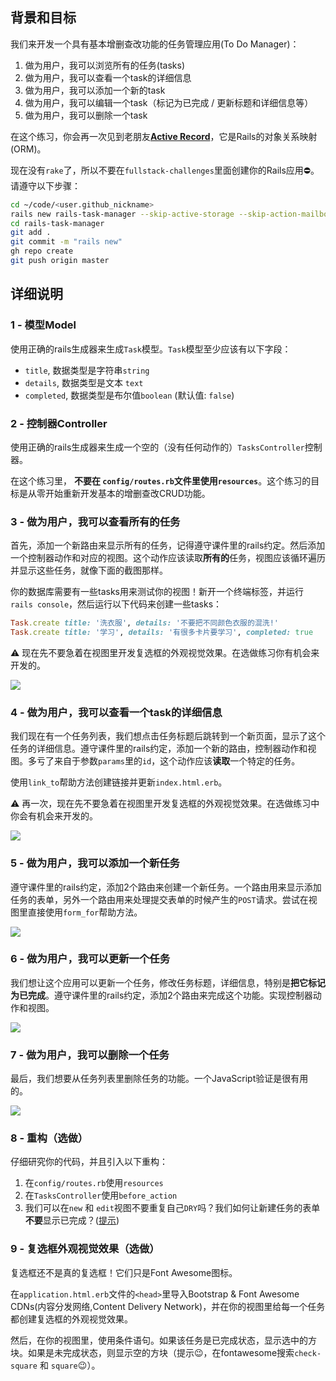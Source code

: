 ## 背景和目标

我们来开发一个具有基本增删查改功能的任务管理应用(To Do Manager)：

1. 做为用户，我可以浏览所有的任务(tasks)
2. 做为用户，我可以查看一个task的详细信息
3. 做为用户，我可以添加一个新的task
4. 做为用户，我可以编辑一个task（标记为已完成 / 更新标题和详细信息等）
5. 做为用户，我可以删除一个task

在这个练习，你会再一次见到老朋友[**Active Record**](http://guides.rubyonrails.org/active_record_basics.html)，它是Rails的对象关系映射(ORM)。

现在没有`rake`了，所以不要在`fullstack-challenges`里面创建你的Rails应用⛔。请遵守以下步骤：

```bash
cd ~/code/<user.github_nickname>
rails new rails-task-manager --skip-active-storage --skip-action-mailbox
cd rails-task-manager
git add .
git commit -m "rails new"
gh repo create
git push origin master
```

## 详细说明

### 1 - 模型Model

使用正确的rails生成器来生成`Task`模型。`Task`模型至少应该有以下字段：
- `title`, 数据类型是字符串`string`
- `details`, 数据类型是文本 `text`
- `completed`, 数据类型是布尔值`boolean` (默认值: `false`)

### 2 - 控制器Controller

使用正确的rails生成器来生成一个空的（没有任何动作的）`TasksController`控制器。

在这个练习里， **不要在 `config/routes.rb`文件里使用`resources`**。这个练习的目标是从零开始重新开发基本的增删查改CRUD功能。

### 3 - 做为用户，我可以查看所有的任务

首先，添加一个新路由来显示所有的任务，记得遵守课件里的rails约定。然后添加一个控制器动作和对应的视图。这个动作应该读取**所有的**任务，视图应该循环遍历并显示这些任务，就像下面的截图那样。

你的数据库需要有一些tasks用来测试你的视图！新开一个终端标签，并运行`rails console`，然后运行以下代码来创建一些tasks：

```ruby
Task.create title: '洗衣服', details: '不要把不同颜色衣服的混洗!'
Task.create title: '学习', details: '有很多卡片要学习', completed: true
```

⚠️ 现在先不要急着在视图里开发复选框的外观视觉效果。在选做练习你有机会来开发的。

![](https://raw.githubusercontent.com/lewagon/fullstack-images/master/rails/tasks-manager/index.png)

### 4 - 做为用户，我可以查看一个task的详细信息

我们现在有一个任务列表，我们想点击任务标题后跳转到一个新页面，显示了这个任务的详细信息。遵守课件里的rails约定，添加一个新的路由，控制器动作和视图。多亏了来自于参数`params`里的`id`，这个动作应该**读取**一个特定的任务。

使用`link_to`帮助方法创建链接并更新`index.html.erb`。

⚠️ 再一次，现在先不要急着在视图里开发复选框的外观视觉效果。在选做练习中你会有机会来开发的。

![](https://raw.githubusercontent.com/lewagon/fullstack-images/master/rails/tasks-manager/index_show.gif)

### 5 - 做为用户，我可以添加一个新任务

遵守课件里的rails约定，添加2个路由来创建一个新任务。一个路由用来显示添加任务的表单，另外一个路由用来处理提交表单的时候产生的`POST`请求。尝试在视图里直接使用`form_for`帮助方法。

![](https://raw.githubusercontent.com/lewagon/fullstack-images/master/rails/tasks-manager/new.gif)

### 6 - 做为用户，我可以更新一个任务

我们想让这个应用可以更新一个任务，修改任务标题，详细信息，特别是**把它标记为已完成**。遵守课件里的rails约定，添加2个路由来完成这个功能。实现控制器动作和视图。

![](https://raw.githubusercontent.com/lewagon/fullstack-images/master/rails/tasks-manager/edit.gif)

### 7 - 做为用户，我可以删除一个任务

最后，我们想要从任务列表里删除任务的功能。一个JavaScript验证是很有用的。

![](https://raw.githubusercontent.com/lewagon/fullstack-images/master/rails/tasks-manager/destroy.gif)

### 8 - 重构（选做）

仔细研究你的代码，并且引入以下重构：

1. 在`config/routes.rb`使用`resources`
2. 在`TasksController`使用`before_action`
3. 我们可以在`new` 和 `edit`视图不要重复自己`DRY`吗？我们如何让新建任务的表单**不要**显示已完成？([提示](http://api.rubyonrails.org/classes/ActiveRecord/Persistence.html#method-i-new_record-3F))

### 9 - 复选框外观视觉效果（选做）

复选框还不是真的复选框！它们只是Font Awesome图标。

在`application.html.erb`文件的`<head>`里导入Bootstrap & Font Awesome CDNs(内容分发网络,Content Delivery Network)，并在你的视图里给每一个任务都创建复选框的外观视觉效果。

然后，在你的视图里，使用条件语句。如果该任务是已完成状态，显示选中的方块。如果是未完成状态，则显示空的方块（提示😉，在fontawesome搜索`check-square` 和 `square`😉）。
